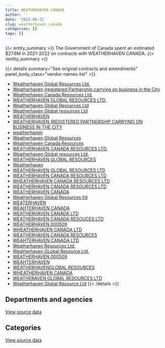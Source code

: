 ```yaml
---
title: WEATHERHAVEN CANADA
author: ''
date: '2022-08-21'
slug: weatherhaven_canada
categories: []
tags: []
---
```


<script src="/rmarkdown-libs/htmlwidgets/htmlwidgets.js"></script>
<link href="/rmarkdown-libs/datatables-css/datatables-crosstalk.css" rel="stylesheet" />
<script src="/rmarkdown-libs/datatables-binding/datatables.js"></script>
<script src="/rmarkdown-libs/jquery/jquery-3.6.0.min.js"></script>
<link href="/rmarkdown-libs/dt-core-bootstrap/css/dataTables.bootstrap.min.css" rel="stylesheet" />
<link href="/rmarkdown-libs/dt-core-bootstrap/css/dataTables.bootstrap.extra.css" rel="stylesheet" />
<script src="/rmarkdown-libs/dt-core-bootstrap/js/jquery.dataTables.min.js"></script>
<script src="/rmarkdown-libs/dt-core-bootstrap/js/dataTables.bootstrap.min.js"></script>
<link href="/rmarkdown-libs/crosstalk/css/crosstalk.min.css" rel="stylesheet" />
<script src="/rmarkdown-libs/crosstalk/js/crosstalk.min.js"></script>
<script src="/rmarkdown-libs/htmlwidgets/htmlwidgets.js"></script>
<link href="/rmarkdown-libs/datatables-css/datatables-crosstalk.css" rel="stylesheet" />
<script src="/rmarkdown-libs/datatables-binding/datatables.js"></script>
<script src="/rmarkdown-libs/jquery/jquery-3.6.0.min.js"></script>
<link href="/rmarkdown-libs/dt-core-bootstrap/css/dataTables.bootstrap.min.css" rel="stylesheet" />
<link href="/rmarkdown-libs/dt-core-bootstrap/css/dataTables.bootstrap.extra.css" rel="stylesheet" />
<script src="/rmarkdown-libs/dt-core-bootstrap/js/jquery.dataTables.min.js"></script>
<script src="/rmarkdown-libs/dt-core-bootstrap/js/dataTables.bootstrap.min.js"></script>
<link href="/rmarkdown-libs/crosstalk/css/crosstalk.min.css" rel="stylesheet" />
<script src="/rmarkdown-libs/crosstalk/js/crosstalk.min.js"></script>

{{< entity_summary >}}
The Government of Canada spent an estimated \$27.6M in 2021-2022 on contracts with WEATHERHAVEN CANADA.
{{< /entity_summary >}}

{{< details summary="See original contracts and amendments" panel_body_class="vendor-names-list" >}}
- [Weatherhaven Global Resources Ltd.](https://search.open.canada.ca/en/ct/?sort=contract_value_f%20desc&page=1&search_text=%22Weatherhaven%20Global%20Resources%20Ltd.%22)
- [Weatherhaven (registered Partnership carrying on business in the City](https://search.open.canada.ca/en/ct/?sort=contract_value_f%20desc&page=1&search_text=%22Weatherhaven%20%28registered%20Partnership%20carrying%20on%20business%20in%20the%20City%22)
- [Weatherhaven Canada Resources Ltd.](https://search.open.canada.ca/en/ct/?sort=contract_value_f%20desc&page=1&search_text=%22Weatherhaven%20Canada%20Resources%20Ltd.%22)
- [WEATHERHAVEN GLOBAL RESOURCES LTD.](https://search.open.canada.ca/en/ct/?sort=contract_value_f%20desc&page=1&search_text=%22WEATHERHAVEN%20GLOBAL%20RESOURCES%20LTD.%22)
- [Weatherhaven Global Resources Ltd](https://search.open.canada.ca/en/ct/?sort=contract_value_f%20desc&page=1&search_text=%22Weatherhaven%20Global%20Resources%20Ltd%22)
- [Weatherhaven Global resources Ltd](https://search.open.canada.ca/en/ct/?sort=contract_value_f%20desc&page=1&search_text=%22Weatherhaven%20Global%20resources%20Ltd%22)
- [WEATHERHAVEN](https://search.open.canada.ca/en/ct/?sort=contract_value_f%20desc&page=1&search_text=%22WEATHERHAVEN%22)
- [WEATHERHAVEN (REGISTERED PARTNERSHIP CARRYING ON BUSINESS IN THE CITY](https://search.open.canada.ca/en/ct/?sort=contract_value_f%20desc&page=1&search_text=%22WEATHERHAVEN%20%28REGISTERED%20PARTNERSHIP%20CARRYING%20ON%20BUSINESS%20IN%20THE%20CITY%22)
- [weatherhaven](https://search.open.canada.ca/en/ct/?sort=contract_value_f%20desc&page=1&search_text=%22weatherhaven%22)
- [Weatherhaven Global Resources](https://search.open.canada.ca/en/ct/?sort=contract_value_f%20desc&page=1&search_text=%22Weatherhaven%20Global%20Resources%22)
- [Weatherhaven Canada Resources](https://search.open.canada.ca/en/ct/?sort=contract_value_f%20desc&page=1&search_text=%22Weatherhaven%20Canada%20Resources%22)
- [WEATHERHAVEN CANADA RESOURCES LTD.](https://search.open.canada.ca/en/ct/?sort=contract_value_f%20desc&page=1&search_text=%22WEATHERHAVEN%20CANADA%20RESOURCES%20LTD.%22)
- [Weatherhaven Global resources Ltd.](https://search.open.canada.ca/en/ct/?sort=contract_value_f%20desc&page=1&search_text=%22Weatherhaven%20Global%20resources%20Ltd.%22)
- [WEATHERHAVEN GLOBAL RESOURCES](https://search.open.canada.ca/en/ct/?sort=contract_value_f%20desc&page=1&search_text=%22WEATHERHAVEN%20GLOBAL%20RESOURCES%22)
- [Weatherhaven](https://search.open.canada.ca/en/ct/?sort=contract_value_f%20desc&page=1&search_text=%22Weatherhaven%22)
- [WEATHERHAVEN GLOBAL RESOURCES LTD](https://search.open.canada.ca/en/ct/?sort=contract_value_f%20desc&page=1&search_text=%22WEATHERHAVEN%20GLOBAL%20RESOURCES%20LTD%22)
- [WEATHERHAVEN CANADA RESOURCES LTD](https://search.open.canada.ca/en/ct/?sort=contract_value_f%20desc&page=1&search_text=%22WEATHERHAVEN%20CANADA%20RESOURCES%20LTD%22)
- [WHEATHERHAVEN CANADA RESOURCES LTD](https://search.open.canada.ca/en/ct/?sort=contract_value_f%20desc&page=1&search_text=%22WHEATHERHAVEN%20CANADA%20RESOURCES%20LTD%22)
- [WEATHERHAVEN CANADA RESOURCES.LTD](https://search.open.canada.ca/en/ct/?sort=contract_value_f%20desc&page=1&search_text=%22WEATHERHAVEN%20CANADA%20RESOURCES.LTD%22)
- [WEATHERHAVEN CANADA](https://search.open.canada.ca/en/ct/?sort=contract_value_f%20desc&page=1&search_text=%22WEATHERHAVEN%20CANADA%22)
- [Weatherhaven Global Resources ltd](https://search.open.canada.ca/en/ct/?sort=contract_value_f%20desc&page=1&search_text=%22Weatherhaven%20Global%20Resources%20ltd%22)
- [WEATERHAVEN](https://search.open.canada.ca/en/ct/?sort=contract_value_f%20desc&page=1&search_text=%22WEATERHAVEN%22)
- [WEAHTERHAVEN CANADA](https://search.open.canada.ca/en/ct/?sort=contract_value_f%20desc&page=1&search_text=%22WEAHTERHAVEN%20CANADA%22)
- [WEATHERHAVEN CANADA LTD](https://search.open.canada.ca/en/ct/?sort=contract_value_f%20desc&page=1&search_text=%22WEATHERHAVEN%20CANADA%20LTD%22)
- [WEATHERHAVEN CANADA RESOUCES LTD](https://search.open.canada.ca/en/ct/?sort=contract_value_f%20desc&page=1&search_text=%22WEATHERHAVEN%20CANADA%20RESOUCES%20LTD%22)
- [WEATHERHAVEN 000509](https://search.open.canada.ca/en/ct/?sort=contract_value_f%20desc&page=1&search_text=%22WEATHERHAVEN%20%20%20%20%20%20%20%20%20%20%20%20%20%20000509%22)
- [WHEATHERHAVEN CANADA LTD](https://search.open.canada.ca/en/ct/?sort=contract_value_f%20desc&page=1&search_text=%22WHEATHERHAVEN%20CANADA%20LTD%22)
- [WEATHERHAVEN CANADA RESOURCES](https://search.open.canada.ca/en/ct/?sort=contract_value_f%20desc&page=1&search_text=%22WEATHERHAVEN%20CANADA%20RESOURCES%22)
- [WEAHTERHAVEN CANADA LTD](https://search.open.canada.ca/en/ct/?sort=contract_value_f%20desc&page=1&search_text=%22WEAHTERHAVEN%20CANADA%20LTD%22)
- [Weatherhaven Resources Ltd.](https://search.open.canada.ca/en/ct/?sort=contract_value_f%20desc&page=1&search_text=%22Weatherhaven%20Resources%20Ltd.%22)
- [Weatherhaven GLobal Resource Ltd.](https://search.open.canada.ca/en/ct/?sort=contract_value_f%20desc&page=1&search_text=%22Weatherhaven%20GLobal%20Resource%20Ltd.%22)
- [WEATHERHAVEN 000509](https://search.open.canada.ca/en/ct/?sort=contract_value_f%20desc&page=1&search_text=%22WEATHERHAVEN%20%20%20%20%20%20%20%20%20%20%20%20%20%20%20%20%20%20%20%20%20%20%20000509%22)
- [WEAHTERHAVEN](https://search.open.canada.ca/en/ct/?sort=contract_value_f%20desc&page=1&search_text=%22WEAHTERHAVEN%22)
- [WEATHERHAVENGLOBAL RESOURCES](https://search.open.canada.ca/en/ct/?sort=contract_value_f%20desc&page=1&search_text=%22WEATHERHAVENGLOBAL%20RESOURCES%22)
- [WHEATHERHAVEN CANADA](https://search.open.canada.ca/en/ct/?sort=contract_value_f%20desc&page=1&search_text=%22WHEATHERHAVEN%20CANADA%22)
- [WEATHERAVEN GLOBAL RESOURCES LTD](https://search.open.canada.ca/en/ct/?sort=contract_value_f%20desc&page=1&search_text=%22WEATHERAVEN%20GLOBAL%20RESOURCES%20LTD%22)
- [Weatherhaven Global Resource Ltd](https://search.open.canada.ca/en/ct/?sort=contract_value_f%20desc&page=1&search_text=%22Weatherhaven%20Global%20Resource%20Ltd%22)
{{< /details >}}

## Departments and agencies

<div id="htmlwidget-1" style="width:100%;height:auto;" class="datatables html-widget"></div>
<script type="application/json" data-for="htmlwidget-1">{"x":{"style":"bootstrap","filter":"none","vertical":false,"data":[["<a href=\"/departments/dnd-mdn/\">National Defence<\/a>","<a href=\"/departments/nrcan-rncan/\">Natural Resources Canada<\/a>"],[37324174.7,19213.48],[34799627.67,null],[35082725.09,null],[27569281.77,null]],"container":"<table class=\"table table-striped table-hover row-border order-column display\">\n  <thead>\n    <tr>\n      <th>Department<\/th>\n      <th>2018-2019<\/th>\n      <th>2019-2020<\/th>\n      <th>2020-2021<\/th>\n      <th>2021-2022<\/th>\n    <\/tr>\n  <\/thead>\n<\/table>","options":{"order":[[4,"desc"]],"pageLength":10,"autoWidth":true,"columnDefs":[{"targets":1,"render":"function(data, type, row, meta) {\n    return type !== 'display' ? data : DTWidget.formatCurrency(data, \"$\", 2, 3, \",\", \".\", true, null);\n  }"},{"targets":2,"render":"function(data, type, row, meta) {\n    return type !== 'display' ? data : DTWidget.formatCurrency(data, \"$\", 2, 3, \",\", \".\", true, null);\n  }"},{"targets":3,"render":"function(data, type, row, meta) {\n    return type !== 'display' ? data : DTWidget.formatCurrency(data, \"$\", 2, 3, \",\", \".\", true, null);\n  }"},{"targets":4,"render":"function(data, type, row, meta) {\n    return type !== 'display' ? data : DTWidget.formatCurrency(data, \"$\", 2, 3, \",\", \".\", true, null);\n  }"},{"width":"16%","targets":[1,2,3,4]},{"className":"dt-right","targets":[1,2,3,4]}],"orderClasses":false}},"evals":["options.columnDefs.0.render","options.columnDefs.1.render","options.columnDefs.2.render","options.columnDefs.3.render"],"jsHooks":[]}</script>
<p class="text-right">
<a href="https://github.com/GoC-Spending/contracts-data/tree/main/data/out/vendors/weatherhaven_canada/summary_by_fiscal_year_by_department.csv" class="source-data-link btn btn-link">View source data</a>
</p>

## Categories

<div id="htmlwidget-2" style="width:100%;height:auto;" class="datatables html-widget"></div>
<script type="application/json" data-for="htmlwidget-2">{"x":{"style":"bootstrap","filter":"none","vertical":false,"data":[["<a href=\"/categories/1_facilities_and_construction/\">Facilities and construction<\/a>","<a href=\"/categories/11_defence/\">Defence<\/a>","<a href=\"/categories/6_industrial_products_and_services/\">Industrial products and services<\/a>"],[355951.2,3014423.08,33973013.9],[966394.42,null,33833233.25],[1122005.42,325690.19,33635029.48],[1205077.45,null,26364204.32]],"container":"<table class=\"table table-striped table-hover row-border order-column display\">\n  <thead>\n    <tr>\n      <th>Category<\/th>\n      <th>2018-2019<\/th>\n      <th>2019-2020<\/th>\n      <th>2020-2021<\/th>\n      <th>2021-2022<\/th>\n    <\/tr>\n  <\/thead>\n<\/table>","options":{"order":[[4,"desc"]],"dom":"t","pageLength":30,"autoWidth":true,"columnDefs":[{"targets":1,"render":"function(data, type, row, meta) {\n    return type !== 'display' ? data : DTWidget.formatCurrency(data, \"$\", 2, 3, \",\", \".\", true, null);\n  }"},{"targets":2,"render":"function(data, type, row, meta) {\n    return type !== 'display' ? data : DTWidget.formatCurrency(data, \"$\", 2, 3, \",\", \".\", true, null);\n  }"},{"targets":3,"render":"function(data, type, row, meta) {\n    return type !== 'display' ? data : DTWidget.formatCurrency(data, \"$\", 2, 3, \",\", \".\", true, null);\n  }"},{"targets":4,"render":"function(data, type, row, meta) {\n    return type !== 'display' ? data : DTWidget.formatCurrency(data, \"$\", 2, 3, \",\", \".\", true, null);\n  }"},{"width":"16%","targets":[1,2,3,4]},{"className":"dt-right","targets":[1,2,3,4]}],"orderClasses":false,"lengthMenu":[10,25,30,50,100]}},"evals":["options.columnDefs.0.render","options.columnDefs.1.render","options.columnDefs.2.render","options.columnDefs.3.render"],"jsHooks":[]}</script>
<p class="text-right">
<a href="https://github.com/GoC-Spending/contracts-data/tree/main/data/out/vendors/weatherhaven_canada/summary_by_fiscal_year_by_category.csv" class="source-data-link btn btn-link">View source data</a>
</p>
